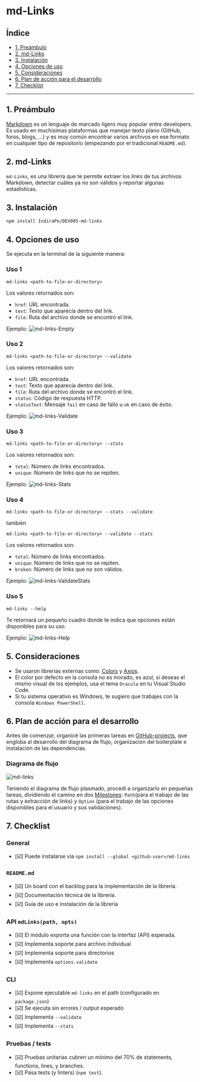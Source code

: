 # md-Links

## Índice

* [1. Preámbulo](#1-preámbulo)
* [2. md-Links](#2-md-Links)
* [3. Instalación](#3-instalación)
* [4. Opciones de uso](#4-opciones-de-uso)
* [5. Consideraciones](#5-consideraciones)
* [6. Plan de acción para el desarrollo](#6-plan-de-acción-para-el-desarrollo)
* [7. Checklist](#7-checklist)

***

## 1. Preámbulo

[Markdown](https://es.wikipedia.org/wiki/Markdown) es un lenguaje de marcado
ligero muy popular entre developers. Es usado en muchísimas plataformas que
manejan texto plano (GitHub, foros, blogs, ...) y es muy común
encontrar varios archivos en ese formato en cualquier tipo de repositorio
(empezando por el tradicional `README.md`).

## 2. md-Links

`md-Links`, es una librería que te permite extraer los _links_ de tus archivos 
Markdown, detectar cuáles ya no son válidos y reportar algunas estadísticas.

## 3. Instalación

`npm install IndiraPe/DEV005-md-links`

## 4. Opciones de uso

Se ejecuta en la terminal de la siguiente manera:

### Uso 1

`md-links <path-to-file-or-directory>`

Los valores retornados son:
* `href`: URL encontrada.
* `text`: Texto que aparecía dentro del link.
* `file`: Ruta del archivo donde se encontró el link.

Ejemplo: 
![md-links-Empty](./img/validateFalse.jpg)

### Uso 2

`md-links <path-to-file-or-directory> --validate`

Los valores retornados son:
* `href`: URL encontrada.
* `text`: Texto que aparecía dentro del link.
* `file`: Ruta del archivo donde se encontró el link.
* `status`: Código de respuesta HTTP.
* `statusText`: Mensaje `fail` en caso de fallo u `ok` en caso de éxito.

Ejemplo: 
![md-links-Validate](./img/validateTrue.jpg)

### Uso 3

`md-links <path-to-file-or-directory> --stats`

Los valores retornados son:
* `total`: Número de links encontrados.
* `unique`: Número de links que no se repiten.

Ejemplo: 
![md-links-Stats](./img/stats.jpg)

### Uso 4

`md-links <path-to-file-or-directory> --stats --validate`

también

`md-links <path-to-file-or-directory> --validate --stats`

Los valores retornados son:
* `total`: Número de links encontrados.
* `unique`: Número de links que no se repiten.
* `broken`: Número de links que no son válidos.

Ejemplo: 
![md-links-ValidateStats](./img/help.jpg)

### Uso 5

`md-links --help`

Te retornará un pequeño cuadro donde te indica que opciones están disponibles para su uso.

Ejemplo: 
![md-links-Help](./img/validateStats.jpg)

## 5. Consideraciones

* Se usaron librerías externas como: [Colors](https://www.npmjs.com/package/colors) y [Axios](https://www.npmjs.com/package/axios).
* El color por defecto en la consola no es morado, es azul, si deseas
  el mismo visual de los ejemplos, usa el tema `Dracula` en tu Visual
  Studio Code.
* Si tu sistema operativo es Windows, te sugiero que trabajes con la 
  consola `Windows PowerShell`.

## 6. Plan de acción para el desarrollo

Antes de comenzar, organicé las primeras tareas en [GitHub-projects](https://github.com/users/IndiraPe/projects/4/views/1), que engloba al desarrollo del diagrama de flujo, organización del boilerplate e instalación de las dependencias.

### Diagrama de flujo

![md-links](./img/mdLinks.jpg)

Teniendo el diagrama de flujo plasmado, procedí a organizarlo en pequeñas tareas, dividiendo el camino en dos [Milestones](https://github.com/IndiraPe/DEV005-md-links/milestones): `Path`(para el trabajo de las rutas y extracción de links) y `Option` (para el trabajo de las opciones disponibles para el usuario y sus validaciones).

## 7. Checklist

### General

* [:ballot_box_with_check:] Puede instalarse via `npm install --global <github-user>/md-links`

### `README.md`

* [:ballot_box_with_check:] Un board con el backlog para la implementación de la librería.
* [:ballot_box_with_check:] Documentación técnica de la librería.
* [:ballot_box_with_check:] Guía de uso e instalación de la librería

### API `mdLinks(path, opts)`

* [:ballot_box_with_check:] El módulo exporta una función con la interfaz (API) esperada.
* [:ballot_box_with_check:] Implementa soporte para archivo individual
* [:ballot_box_with_check:] Implementa soporte para directorios
* [:ballot_box_with_check:] Implementa `options.validate`

### CLI

* [:ballot_box_with_check:] Expone ejecutable `md-links` en el path (configurado en `package.json`)
* [:ballot_box_with_check:] Se ejecuta sin errores / output esperado
* [:ballot_box_with_check:] Implementa `--validate`
* [:ballot_box_with_check:] Implementa `--stats`

### Pruebas / tests

* [:ballot_box_with_check:] Pruebas unitarias cubren un mínimo del 70% de statements, functions,
  lines, y branches.
* [:ballot_box_with_check:] Pasa tests (y linters) (`npm test`).
